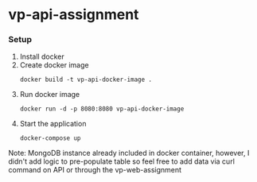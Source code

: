 # vp-api-assignment

### Setup
1. Install docker
2. Create docker image 
   ```
   docker build -t vp-api-docker-image .
3. Run docker image
    ```
    docker run -d -p 8080:8080 vp-api-docker-image
4. Start the application
    ```
    docker-compose up

Note: MongoDB instance already included in docker container, however, I didn't add logic to pre-populate table so feel free to add data via curl command on API or through the vp-web-assignment
